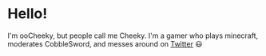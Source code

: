 # Hello!
I'm ooCheeky, but people call me Cheeky. I'm a gamer who plays minecraft, moderates CobbleSword, and messes around on [Twitter](https://twitter.com/oocheeky) 😃
